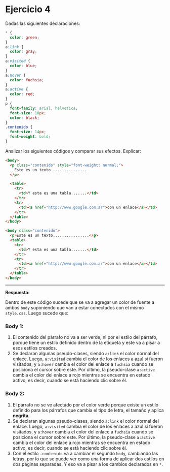 # Ejercicio 4

Dadas las siguientes declaraciones:

```css
* {
  color: green;
}
a:link {
  color: gray;
}
a:visited {
  color: blue;
}
a:hover {
  color: fuchsia;
}
a:active {
  color: red;
}
p {
  font-family: arial, helvetica;
  font-size: 10px;
  color: black;
}
.contenido {
  font-size: 14px;
  font-weight: bold;
}
```

Analizar los siguientes códigos y comparar sus efectos. Explicar:

```html
<body>
  <p class="contenido" style="font-weight: normal;">
    Este es un texto ...............
  </p>

  <table>
    <tr>
      <td>Y esta es una tabla.......</td>
    </tr>
    <tr>
      <td><a href="http://www.google.com.ar">con un enlace</a></td>
    </tr>
  </table>
</body>

<body class="contenido">
  <p>Este es un texto................</p>
  <table>
    <tr>
      <td>Y esta es una tabla.......</td>
    </tr>
    <tr>
      <td><a href="http://www.google.com.ar">con un enlace</a></td>
    </tr>
  </table>
</body>
```

---

**Respuesta:**

Dentro de este código sucede que se va a agregar un color de fuente a ambos `body` suponiendo que van a estar conectados con el mismo `style.css`. Luego sucede que:

### Body 1:

1. El contenido del párrafo no va a ser verde, ni por el estilo del párrafo, porque tiene un estilo definido dentro de la etiqueta y este va a pisar a esos estilos creados.
2. Se declaran algunas pseudo-clases, siendo `a:link` el color normal del enlace. Luego, `a:visited` cambia el color de los enlaces a azul si fueron visitados, y `a:hover` cambia el color del enlace a `fuchsia` cuando se posiciona el cursor sobre este. Por último, la pseudo-clase `a:active` cambia el color del enlace a rojo mientras se encuentra en estado activo, es decir, cuando se está haciendo clic sobre él.

### Body 2:

1. El párrafo no se ve afectado por el color verde porque existe un estilo definido para los párrafos que cambia el tipo de letra, el tamaño y aplica **negrita**.
2. Se declaran algunas pseudo-clases, siendo `a:link` el color normal del enlace. Luego, `a:visited` cambia el color de los enlaces a azul si fueron visitados, y `a:hover` cambia el color del enlace a `fuchsia` cuando se posiciona el cursor sobre este. Por último, la pseudo-clase `a:active` cambia el color del enlace a rojo mientras se encuentra en estado activo, es decir, cuando se está haciendo clic sobre él.
3. Con el estilo `.contenido` va a cambiar el segundo `body`, cambiando las letras, por lo que se puede ver como una forma de aplicar dos estilos en dos páginas separadas. Y eso va a pisar a los cambios declarados en `*`.
